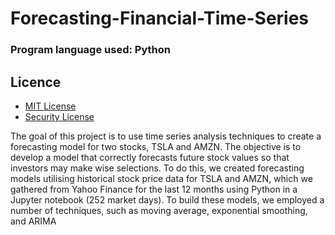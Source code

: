 # Forecasting-Financial-Time-Series

### Program language used: Python

## Licence

- [MIT License](License.md)
- [Security License](SECURITY.md)


The goal of this project is to use time series analysis techniques to create a forecasting model for two stocks, TSLA and AMZN. The objective is to develop a model that correctly forecasts future stock values so that investors may make wise selections. To do this, we created forecasting models utilising historical stock price data for TSLA and AMZN, which we gathered from Yahoo Finance for the last 12 months using Python in a Jupyter notebook (252 market days). To build these models, we employed a number of techniques, such as moving average, exponential smoothing, and ARIMA
